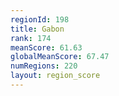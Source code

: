 ```yaml
---
regionId: 198
title: Gabon
rank: 174
meanScore: 61.63
globalMeanScore: 67.47
numRegions: 220
layout: region_score
---
```


